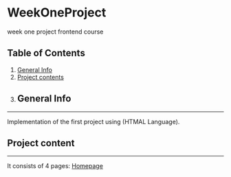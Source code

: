# WeekOneProject
week one project frontend course

## Table of Contents
1. [General Info](#general-info)
3. [Project contents](#project-content)
4. ## General Info
***
Implementation of the first project using (HTMAL Language). 

## Project content
***
It consists of 4 pages:
[Homepage](https://github.com/RowaidaB/WeekOneProject/blob/master/imgs/final.png)
